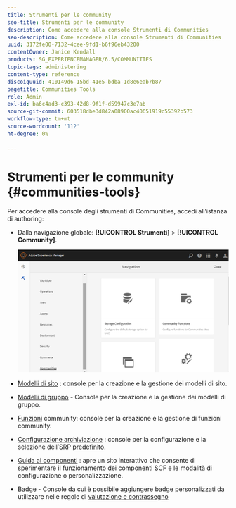 ```yaml
---
title: Strumenti per le community
seo-title: Strumenti per le community
description: Come accedere alla console Strumenti di Communities
seo-description: Come accedere alla console Strumenti di Communities
uuid: 3172fe00-7132-4cee-9fd1-b6f96eb43200
contentOwner: Janice Kendall
products: SG_EXPERIENCEMANAGER/6.5/COMMUNITIES
topic-tags: administering
content-type: reference
discoiquuid: 410149d6-15bd-41e5-bdba-1d8e6eab7b87
pagetitle: Communities Tools
role: Admin
exl-id: ba6c4ad3-c393-42d8-9f1f-d59947c3e7ab
source-git-commit: 603518dbe3d842a08900ac40651919c55392b573
workflow-type: tm+mt
source-wordcount: '112'
ht-degree: 0%

---
```


# Strumenti per le community {#communities-tools}

Per accedere alla console degli strumenti di Communities, accedi all’istanza di authoring:

* Dalla navigazione globale: **[!UICONTROL Strumenti]** > **[!UICONTROL Community]**.

   ![community](assets/communities-home.png)

* [Modelli di sito](sites.md) : console per la creazione e la gestione dei modelli di sito.

* [Modelli di gruppo](tools-groups.md)  - Console per la creazione e la gestione dei modelli di gruppo.

* [Funzioni](functions.md)  community: console per la creazione e la gestione di funzioni community.

* [Configurazione archiviazione](srp-config.md) : console per la configurazione e la selezione dell’SRP  [predefinito](working-with-srp.md).

* [Guida ai componenti](components-guide.md) : apre un sito interattivo che consente di sperimentare il funzionamento dei componenti SCF e le modalità di configurazione o personalizzazione.

* [Badge](badges.md)  - Console da cui è possibile aggiungere badge personalizzati da utilizzare nelle regole di  [valutazione e contrassegno](implementing-scoring.md)
